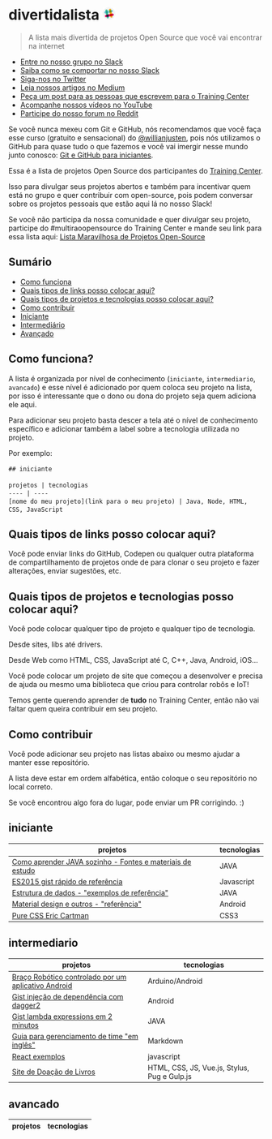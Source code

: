 # divertidalista <a href="https://ctgroups.herokuapp.com/" title="Acesse nosso Slack" target="_blank"><img src="/img/Slack.png" alt="Acesse nosso Slack" width="25px"></a>


> A lista mais divertida de projetos Open Source que você vai encontrar na internet


<ul>
  <li><a href="https://ctgroups.herokuapp.com/" target="_blank" title="Entre no nosso grupo no Slack">Entre no nosso grupo no Slack</a></li>
  <li><a href="https://medium.com/trainingcenter/como-se-comportar-no-slack-do-training-center-a3715fb7c00f" target="_blank" title="Saiba como se comportar no nosso Slack">Saiba como se comportar no nosso Slack</a></li>
  <li><a href="https://twitter.com/trainingcentr" target="_blank" title="Siga-nos no Twitter">Siga-nos no Twitter</a></li>
  <li><a href="https://medium.com/trainingcenter" target="_blank" title="Leia nossos artigos no Medium">Leia nossos artigos no Medium</a></li>
  <li><a href="https://bitly.com/quero-post-no-training-center" target="_blank" title="Peça um post para as pessoas que escrevem para o Training Center">Peça um post para as pessoas que escrevem para o Training Center</a></li>
  <li><a href="https://www.youtube.com/c/TrainingCenterChannel" target="_blank" title="Acompanhe nossos vídeos no YouTube">Acompanhe nossos vídeos no YouTube</a></li>
  <li><a href="https://www.reddit.com/r/trainingcentr/" target="_blank" title="Participe do nosso forum no Reddit">Participe do nosso forum no Reddit</a></li>
</ul>

Se você nunca mexeu com Git e GitHub, nós recomendamos que você faça esse curso (gratuito e sensacional) do [@willianjusten](https://github.com/willianjusten), pois nós utilizamos o GitHub para quase tudo o que fazemos e você vai imergir nesse mundo junto conosco: [Git e GitHub para iniciantes](https://www.udemy.com/git-e-github-para-iniciantes/).

Essa é a lista de projetos Open Source dos participantes do [Training Center](https://github.com/training-center/sobre).

Isso para divulgar seus projetos abertos e também para incentivar quem está no grupo e quer contribuir com open-source, pois podem conversar sobre os projetos pessoais que estão aqui lá no nosso Slack!

Se você não participa da nossa comunidade e quer divulgar seu projeto, participe do #multiraoopensource do Training Center e mande seu link para essa lista aqui: [Lista Maravilhosa de Projetos Open-Source](https://github.com/camilatigre/listamaravilhosaopensource)

## Sumário

- [Como funciona](#como-funciona)
- [Quais tipos de links posso colocar aqui?](#quais-tipos-de-links-posso-colocar-aqui)
- [Quais tipos de projetos e tecnologias posso colocar aqui?](#quais-tipos-de-projetos-e-tecnologias-posso-colocar-aqui)
- [Como contribuir](#como-contribuir)
- [Iniciante](#iniciante)
- [Intermediário](#intermediario)
- [Avançado](#avancado)

## Como funciona?

A lista é organizada por nível de conhecimento (`iniciante`, `intermediario`, `avancado`) e esse nível é adicionado por quem coloca seu projeto na lista, por isso é interessante que o dono ou dona do projeto seja quem adiciona ele aqui.

Para adicionar seu projeto basta descer a tela até o nível de conhecimento específico e adicionar também a label sobre a tecnologia utilizada no projeto. 

Por exemplo:

```
## iniciante

projetos | tecnologias
---- | ----
[nome do meu projeto](link para o meu projeto) | Java, Node, HTML, CSS, JavaScript
```

## Quais tipos de links posso colocar aqui?

Você pode enviar links do GitHub, Codepen ou qualquer outra plataforma de compartilhamento de projetos onde de para clonar o seu projeto e fazer alterações, enviar sugestões, etc.

## Quais tipos de projetos e tecnologias posso colocar aqui?

Você pode colocar qualquer tipo de projeto e qualquer tipo de tecnologia.

Desde sites, libs até drivers.

Desde Web como HTML, CSS, JavaScript até C, C++, Java, Android, iOS...

Você pode colocar um projeto de site que começou a desenvolver e precisa de ajuda ou mesmo uma biblioteca que criou para controlar robôs e IoT!

Temos gente querendo aprender de **tudo** no Training Center, então não vai faltar quem queira contribuir em seu projeto.

## Como contribuir

Você pode adicionar seu projeto nas listas abaixo ou mesmo ajudar a manter esse repositório.

A lista deve estar em ordem alfabética, então coloque o seu repositório no local correto.

Se você encontrou algo fora do lugar, pode enviar um PR corrigindo. :)

## iniciante

projetos | tecnologias
---- | ----
[Como aprender JAVA sozinho - Fontes e materiais de estudo](https://github.com/danilosilvadev/LearningHowToLearn-JAVA) | JAVA
[ES2015 gist rápido de referência](https://gist.github.com/danilosilvadev/c013c95f395821e573244b8b98c287b3) | Javascript
[Estrutura de dados - "exemplos de referência"](https://github.com/danilosilvadev/EstudosEstruturadeDados/tree/master/src) | JAVA
[Material design e outros - "referência"](https://github.com/danilosilvadev/MaterialDesignANDROID) | Android
[Pure CSS Eric Cartman](https://github.com/alinebastos/css-eric-cartman) | CSS3

## intermediario

projetos | tecnologias
---- | ----
[Braço Robótico controlado por um aplicativo Android](https://github.com/lflimeira/RoboticArmAndroid) | Arduino/Android
[Gist injeção de dependência com dagger2](https://gist.github.com/danilosilvadev/8c8de30e668d851d66def09c0f713ab8) | Android
[Gist lambda expressions em 2 minutos](https://gist.github.com/danilosilvadev/b42c87e4114c96844b121a882117de38) | JAVA
[Guia para gerenciamento de time "em inglês"](https://github.com/NogoApps/workflow) | Markdown
[React exemplos](https://github.com/danilosilvadev/react-learning) | javascript
[Site de Doação de Livros](https://github.com/mtsalcova/livro-sem-apego) | HTML, CSS, JS, Vue.js, Stylus, Pug e Gulp.js

## avancado

projetos | tecnologias
---- | ----
